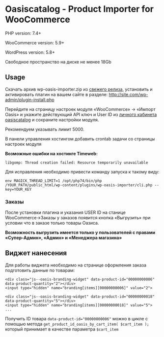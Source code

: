 # Oasiscatalog - Product Importer for WooCommerce

PHP version: 7.4+

WooCommerce version: 5.9+

WordPress version: 5.8+

Свободное пространство на диске не менее 18Gb

## Usage

Скачать архив wp-oasis-importer.zip из [свежего релиза](https://github.com/oasis-catalog/wp-oasis-importer/releases), установить и активировать плагин на вашем сайте в разделе: http://site.com/wp-admin/plugin-install.php

Перейдите на страницу настроек модуля «WooCommerce» -> «Импорт Oasis» и укажите действующий API ключ и User ID из [личного кабинета oasiscatalog](https://www.oasiscatalog.com/cabinet/integrations) и сохраните настройки модуля. 

Рекомендуем указывать лимит 5000. 

В панели управления хостингом добавить crontab задачи со страницы настроек модуля

**Возможные ошибки на хостинге Timeweb:**

```libgomp: Thread creation failed: Resource temporarily unavailable```

Для исправления необходимо привести команду запуска к такому виду:

```
env MAGICK_THREAD_LIMIT=1 /opt/php74/bin/php /YOUR_PATH/public_html/wp-content/plugins/wp-oasis-importer/cli.php --key=YOUR_KEY
```

### Заказы

После установки плагина и указания USER ID на станице WooCommerce->Заказы у заказов появится кнопка «Выгрузить» при условии что в заказе только товары Оазиса. 

**Возможность выгрузить имеется только у пользователей с правами «Супер-Админ», «Админ» и «Менеджера магазина»** 

## Виджет нанесения

Для работы виджета необходимо на странице оформления заказа подготовить данные по товарам: 
```angular2html
<div class="js--oasis-branding-widget" data-product-id="00000000006" data-product-quantity="2"></div>
<input type="hidden" name="branding[items][00000000006]" value="2">

<div class="js--oasis-branding-widget" data-product-id="00000000018" data-product-quantity="5"></div>
<input type="hidden" name="branding[items][00000000018]" value="5">
...
```

Получить ID товара ```data-product-id="00000000006"``` можно в цикле с помощью метода ```get_product_id_oasis_by_cart_item( $cart_item );``` который принимает в качестве параметра ```$cart_item```
